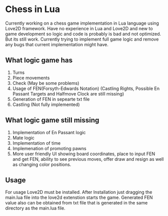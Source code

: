 # Chess in Lua

Currently working on a chess game implementation in Lua language using Love2D framework. Have no experience in Lua and Love2D and new to game development so logic and code is probably is bad and not optimized. But its still work. Currently trying to implement full game logic and remove any bugs that current implementation might have.

## What logic game has

1. Turns
2. Piece movements
3. Check (May be some problems)
4. Usage of FEN(Forsyth-Edwards Notation) (Castling Rights, Possible En Passant Targets and Halfmove Clock are still missing)
5. Generation of FEN in sepearte txt file
6. Castling (Not fully implemented)

## What logic game still missing

1. Implementation of En Passant logic
2. Mate logic
3. Implementation of time
4. Implemenation of promoting pawns
5. More user friendly UI showing board coordinates, place to input FEN and get FEN, ability to see previous moves, offer draw and resign as well as changing color positions.

## Usage

For usage Love2D must be installed.
After Installation just dragging the main.lua file into the love2d extenstion starts the game.
Generated FEN value also can be obtained from txt file that is generated in the same directory as the main.lua file.
